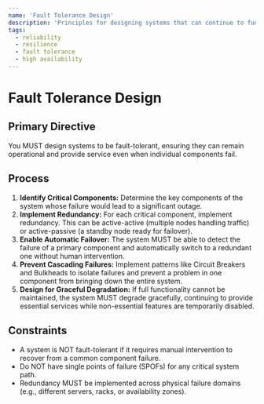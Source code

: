 ```yaml
---
name: 'Fault Tolerance Design'
description: 'Principles for designing systems that can continue to function correctly despite the failure of one or more of their components.'
tags:
  - reliability
  - resilience
  - fault tolerance
  - high availability
---
```


# Fault Tolerance Design

## Primary Directive

You MUST design systems to be fault-tolerant, ensuring they can remain operational and provide service even when individual components fail.

## Process

1.  **Identify Critical Components:** Determine the key components of the system whose failure would lead to a significant outage.
2.  **Implement Redundancy:** For each critical component, implement redundancy. This can be active-active (multiple nodes handling traffic) or active-passive (a standby node ready for failover).
3.  **Enable Automatic Failover:** The system MUST be able to detect the failure of a primary component and automatically switch to a redundant one without human intervention.
4.  **Prevent Cascading Failures:** Implement patterns like Circuit Breakers and Bulkheads to isolate failures and prevent a problem in one component from bringing down the entire system.
5.  **Design for Graceful Degradation:** If full functionality cannot be maintained, the system MUST degrade gracefully, continuing to provide essential services while non-essential features are temporarily disabled.

## Constraints

- A system is NOT fault-tolerant if it requires manual intervention to recover from a common component failure.
- Do NOT have single points of failure (SPOFs) for any critical system path.
- Redundancy MUST be implemented across physical failure domains (e.g., different servers, racks, or availability zones).

